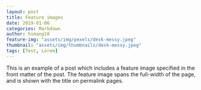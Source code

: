 ```yaml
---
layout: post
title: Feature images
date: 2019-01-06
categories: Markdown
author: himang10
feature-img: "assets/img/pexels/desk-messy.jpeg"
thumbnail: "assets/img/thumbnails/desk-messy.jpeg"
tags: [Test, Lorem]
---
```


This is an example of a post which includes a feature image specified in the front matter of the post. The feature image spans the full-width of the page, and is shown with the title on permalink pages.

